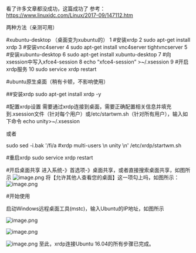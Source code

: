 看了许多文章都没成功，这篇成功了
参考：https://www.linuxidc.com/Linux/2017-09/147112.htm


两种方法（亲测可用）

#xubuntu-desktop （桌面变为xubuntu的）
 1  #安装xrdp 
 2  sudo apt-get install xrdp 
 3  #安装vnc4server 
 4  sudo apt-get install vnc4server tightvncserver
 5  #安装xubuntu-desktop 
 6  sudo apt-get install xubuntu-desktop 
 7  #向xsession中写入xfce4-session 
 8  echo “xfce4-session” >~/.xsession 
 9  #开启xrdp服务 
10  sudo service xrdp restart


#ubuntu原生桌面（稍有卡顿，不影响使用）

##安装xrdp
sudo apt-get install xrdp -y

#配置xrdp设置
需要通过xrdp连接到桌面，需要正确配置相关信息并填充到.xsession文件（针对每个用户）或/etc/startwm.sh（针对所有用户），输入如下命令
echo unity>~/.xsession

或者

sudo sed -i.bak '/fi/a #xrdp multi-users \n unity \n' /etc/xrdp/startwm.sh

#重启xrdp 
sudo service xrdp restart

#开启桌面共享
进入系统-》首选项-》桌面共享，或者直接搜索桌面共享，如图所示
![image.png](https://upload-images.jianshu.io/upload_images/5806964-e979c59242b2b08f.png?imageMogr2/auto-orient/strip%7CimageView2/2/w/1240)
将【允许其他人查看您的桌面】这一项勾上吗，如图所示：
![image.png](https://upload-images.jianshu.io/upload_images/5806964-2a8bab343093972f.png?imageMogr2/auto-orient/strip%7CimageView2/2/w/1240)

#开始使用

启动Windows远程桌面工具(mstc)，输入Ubuntu的IP地址，如图所示

![image.png](https://upload-images.jianshu.io/upload_images/5806964-35133dc4a90b1661.png?imageMogr2/auto-orient/strip%7CimageView2/2/w/1240)

![image.png](https://upload-images.jianshu.io/upload_images/5806964-5c4c82bb782754c9.png?imageMogr2/auto-orient/strip%7CimageView2/2/w/1240)

![image.png](https://upload-images.jianshu.io/upload_images/5806964-581500ec25815785.png?imageMogr2/auto-orient/strip%7CimageView2/2/w/1240)
至此，xrdp连接Ubuntu 16.04的所有步骤已完成。
















